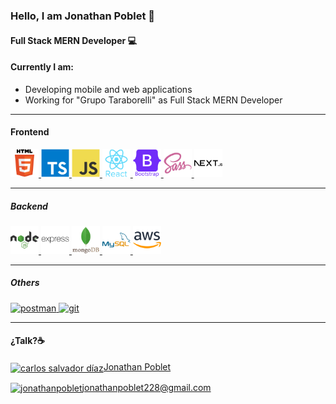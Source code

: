 
### Hello, I am Jonathan Poblet 👋
#### Full Stack MERN Developer  💻 



#### Currently I am:


- Developing mobile and web applications
- Working for "Grupo Taraborelli" as Full Stack MERN Developer

___




#### Frontend 


<p align="left">
  <a href="https://developer.mozilla.org/en-US/docs/Web/JavaScript" target="_blank">
    <img src="https://raw.githubusercontent.com/devicons/devicon/master/icons/html5/html5-original-wordmark.svg" alt="html5" width="45" height="45"/>
  </a>
  <a href="https://www.typescriptlang.org/" target="_blank">
    <img src="https://raw.githubusercontent.com/devicons/devicon/master/icons/typescript/typescript-original.svg" alt="typescript" width="45" height="45"/>
  </a>
  <a href="https://developer.mozilla.org/en-US/docs/Web/JavaScript" target="_blank">
    <img src="https://raw.githubusercontent.com/devicons/devicon/master/icons/javascript/javascript-original.svg" alt="javascript" width="45" height="45"/>
  </a>
  <a href="https://reactjs.org/" target="_blank">
    <img src="https://raw.githubusercontent.com/devicons/devicon/master/icons/react/react-original-wordmark.svg" alt="react" width="45" height="45"/>
  </a>
  <a href="https://getbootstrap.com/" target="_blank">
    <img src="https://raw.githubusercontent.com/devicons/devicon/master/icons/bootstrap/bootstrap-plain-wordmark.svg" alt="bootstrap" width="45" height="45"/>
  </a>
  <a href="https://sass-lang.com/" target="_blank">
    <img src="https://raw.githubusercontent.com/devicons/devicon/master/icons/sass/sass-original.svg" alt="sass" width="45" height="45"/>
  </a>
  <a href="https://nextjs.org/" target="_blank">
    <img src="https://raw.githubusercontent.com/devicons/devicon/master/icons/nextjs/nextjs-original-wordmark.svg" alt="nextjs" width="45" height="45"/>
  </a>
</p>


____


##### Backend


<p align="left">
  <a href="https://angular.io" target="_blank">
    <img src="https://raw.githubusercontent.com/devicons/devicon/master/icons/nodejs/nodejs-original-wordmark.svg" alt="angularjs" width="45" height="45"/>
  </a>
  <a href="https://getbootstrap.com" target="_blank">
    <img src="https://raw.githubusercontent.com/devicons/devicon/master/icons/express/express-original-wordmark.svg" alt="bootstrap" width="45" height="45"/>
  </a>
  <a href="https://www.w3schools.com/css/" target="_blank">
    <img src="https://raw.githubusercontent.com/devicons/devicon/master/icons/mongodb/mongodb-original-wordmark.svg" alt="css3" width="45" height="45"/>
  </a>
  <a href="https://www.mysql.com/" target="_blank">
    <img src="https://raw.githubusercontent.com/devicons/devicon/master/icons/mysql/mysql-original-wordmark.svg" alt="mysql" width="45" height="45"/>
  </a>
  <a href="https://aws.amazon.com/" target="_blank">
    <img src="https://raw.githubusercontent.com/devicons/devicon/master/icons/amazonwebservices/amazonwebservices-original-wordmark.svg" alt="aws" width="45" height="45"/>
  </a>
</p>


____


 ##### Others
 <p align="left"> 
<a href="https://postman.com" target="_blank"> <img src="https://www.vectorlogo.zone/logos/getpostman/getpostman-icon.svg" alt="postman" width="45" height="45"/> </a>
<a href="https://git-scm.com/" target="_blank"> <img src="https://www.vectorlogo.zone/logos/git-scm/git-scm-icon.svg" alt="git" width="45" height="45"/>  </a>
  </p>


____






#### ¿Talk?☕️


<a href="https://www.linkedin.com/in/jonathan-poblet-0893a623a/" target="blank"><img align="center" src="https://cdn.jsdelivr.net/npm/simple-icons@3.0.1/icons/linkedin.svg" alt="carlos salvador díaz" height="30" width="40" />Jonathan Poblet</a>


<a href="jonathanpoblet228@gmail.com" target="blank"><img align="center" src="https://cdn.jsdelivr.net/npm/simple-icons@3.0.1/icons/gmail.svg" alt="jonathanpoblet" height="30" width="40" />jonathanpoblet228@gmail.com</a>
</p>


